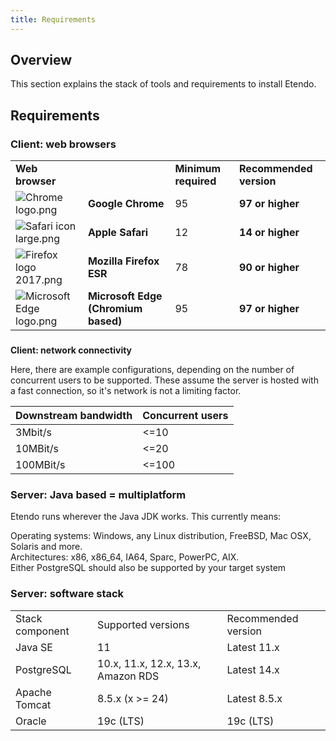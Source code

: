 ```yaml
---
title: Requirements
---
```

## Overview

This section explains the stack of tools and requirements to install Etendo.

## Requirements

### **Client: web browsers**

|     |     |     |     |
| --- | --- | --- | --- |
| **Web browser** |     | **Minimum required** | **Recommended version** |
| ![Chrome logo.png](/docs.etendo.software/assets/drive/mOCl2euDZU8wO2MedNIrplZBmdiqguZm86ab6e3RVnKM4B4uX3s0UMMf0FVPIYLYeHmFy8FHPMNsJ9nOX6rXZAo76IzmQSSPrrN2DgNiD3DrJIG2j25JRJvASy7yiBGzsJBRp2Cg.png) | **Google Chrome** | 95  | **97 or higher** |
| ![Safari icon large.png](/docs.etendo.software/assets/drive/JVloGgFusza-4BFZ30Gjra-m_4Aknv5c3Y5vJEoYZ4B4HiEV09e6bMcnSfyImo7D7TJbgPRsIIUScqqatrJBW8SoMV7HmSe3q12JLmaEp7AIYT2FSuLrjcz2mnT3fQ6NCMWg0zAu.png) | **Apple Safari** | 12  | **14 or higher** |
| ![Firefox logo 2017.png](/docs.etendo.software/assets/drive/p3EzTz7im_NXkvyXHa5aIk29Va-vEN-96NUPsPr1BLqnWL7AA6CuewRnASM9EfEyMxRmaGmq3pNHPbAqNy2ZJL6xAuEUtM5q10QXfcadnvVJwW7-ISmAZ9xNgbOSs3XwSDsppY1P.png) | **Mozilla Firefox ESR** | 78  | **90 or higher** |
| ![Microsoft Edge logo.png](/docs.etendo.software/assets/drive/acUA_bLGo6j1tRenMx_zSRQddDaf2N86N0iL2cT5o5Om5Gc96_YzQ0HOZ_CdZAitgs1m6M24Nbk5cbs1Et2I0MrUPB1a5sapBINQg_4Jzg8C_aoCmS3-CaKmn8BItB4O25SvFpy6.png) | **Microsoft Edge (Chromium based)** | 95  | **97 or higher** |

###   
  
  
  
  
  
  
  
  
  
**Client: network connectivity**

Here, there are example configurations, depending on the number of concurrent users to be supported. These assume the server is hosted with a fast connection, so it's network is not a limiting factor.

| Downstream bandwidth | Concurrent users |
| --- | --- |
| 3Mbit/s | <=10 |
| 10MBit/s | <=20 |
| 100MBit/s | <=100 |

### Server: Java based = multiplatform

Etendo runs wherever the Java JDK works. This currently means:

Operating systems: Windows, any Linux distribution, FreeBSD, Mac OSX, Solaris and more.  
Architectures: x86, x86\_64, IA64, Sparc, PowerPC, AIX.  
Either PostgreSQL should also be supported by your target system

### Server: software stack

|     |     |     |
| --- | --- | --- |
| Stack component | Supported versions | Recommended version |
| Java SE | 11  | Latest 11.x |
| PostgreSQL | 10.x, 11.x, 12.x, 13.x, Amazon RDS | Latest 14.x |
| Apache Tomcat | 8.5.x (x >= 24) | Latest 8.5.x |
| Oracle | 19c (LTS) | 19c (LTS) |